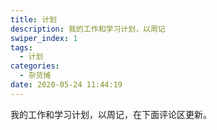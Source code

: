 ```yaml
---
title: 计划
description: 我的工作和学习计划，以周记
swiper_index: 1
tags:
  - 计划
categories:
  - 杂货摊
date: 2020-05-24 11:44:19
---
```


我的工作和学习计划，以周记，在下面评论区更新。